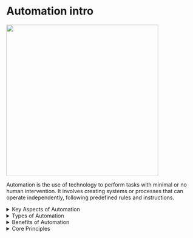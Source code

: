 # Automation intro

<img src="https://miro.medium.com/v2/resize:fit:1400/0*5aimPZ5Yas1O1VCI.jpeg" width="400" height="400">

Automation is the use of technology to perform tasks with minimal or no human intervention. It involves creating systems or processes that can operate independently, following predefined rules and instructions.

<details>
  <summary>Key Aspects of Automation</summary>

1. `Reducing Human Involvement`: Automation replaces manual, repetitive tasks with machine execution.

2. `Process Control`: It involves orchestrating a sequence of steps or actions according to a set of rules or logic.
   
3. `Decision-making`: Automation can incorporate decision-making capabilities based on data input and pre-programmed criteria.

4. `Feedback Loops`: Automated systems often use sensors or other feedback mechanisms to monitor performance and adjust their actions dynamically.
</details>

<details>
  <summary>Types of Automation</summary>

1. `Basic Automation`: Simple tasks or sequences of actions.

2. `Process Automation`: Workflows and business processes that involve multiple steps or systems.

3. `Robotic Process Automation (RPA)`: Software "bots" that mimic human actions on a computer to automate repetitive rule-based tasks.

4. `Intelligent Automation`: Combines automation with technologies like artificial intelligence (AI) and machine learning for more complex decision-making.
</details>

<details>
<summary>Benefits of Automation</summary>

1. `Increased Efficiency`: Faster task completion and reduced errors.

2. `Cost Savings`: Reduced labor costs and waste.

3. `Improved Consistency`: Reliable and repeatable outcomes.

4. `Enhanced Scalability`: Systems can handle larger volumes of work.

5. `Frees Up Human Resources`: Allows for focusing on higher-level, more strategic tasks.
</details>

<details>
  <summary>Core Principles</summary>

1. `Identify Repetitive Tasks`: Automation shines when applied to mundane, repetitive tasks that follow a clear set of rules. Analyze workflows and pinpoint suitable candidates.

2. `Simplify Processes`: Before automating, review and streamline existing processes. Eliminate unnecessary steps or redundancies. A well-optimized process leads to a smoother automation implementation.

3. `Define Success Criteria`: Establish clear goals and measurable outcomes for your automation project. What are you trying to improve – efficiency, accuracy, cost reduction, or something else?
Choose the Right Tools: Select automation tools or technologies that align with the tasks being automated, the skills of your team, and your budget. Consider options like task-specific apps, RPA (Robotic Process Automation), or custom scripts.

1. `Test Thoroughly`: Rigorous testing is essential before full-scale deployment. Test various scenarios, including edge cases, to ensure the automation works as intended and doesn't produce unexpected results.

2. `Monitor and Maintain`: Automation isn't a "set it and forget it" solution. Monitor performance, handle exceptions, maintain your automation system and update it as processes or requirements change.

3. `Start Small, Iterate`: Begin with automating relatively simple tasks, gathering feedback, and then gradually expand your automation initiative.

4. `Involve Users`: Get input from the people who perform the tasks you intend to automate. Their insights will be valuable in designing a solution that meets their needs.

5. `Human-Centered Design`: Remember that automation should augment human capabilities, not replace them completely. Consider how humans and automation will interact most effectively.

6. `Data-Driven Approach`: Use data to track the impact of automation on efficiency, quality, and other key metrics. This helps to justify the investment and identify areas for continuous improvement.
</details>
